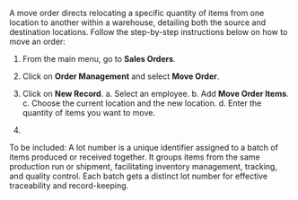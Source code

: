 A move order directs relocating a specific quantity of items from one location to another within a warehouse, detailing both the source and destination locations. Follow the step-by-step instructions below on how to move an order: 

1. From the main menu, go to **Sales Orders**. 
2. Click on **Order Management** and select **Move Order**. 
3. Click on **New Record**. 
		a. Select an employee. 
		b. Add **Move Order Items**. 
		c. Choose the current location and the new location. 
		d. Enter the quantity of items you want to move. 
		
4.




To be included: 
A lot number is a unique identifier assigned to a batch of items produced or received together. It groups items from the same production run or shipment, facilitating inventory management, tracking, and quality control. Each batch gets a distinct lot number for effective traceability and record-keeping.